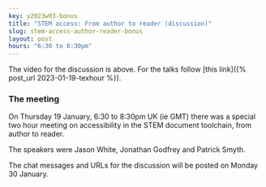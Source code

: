 ```yaml
---
key: y2023w03-bonus
title: "STEM access: From author to reader (discussion)"
slug: stem-access-author-reader-bonus
layout: post
hours: "6:30 to 8:30pm"
---
```



The video for the discussion is above. For the talks follow [this
link]({% post_url 2023-01-19-texhour %}).


### The meeting

On Thursday 19 January, 6:30 to 8:30pm UK (ie GMT) there was a special
two hour meeting on accessibility in the STEM document toolchain, from
author to reader.

The speakers were Jason White, Jonathan Godfrey and Patrick Smyth.

The chat messages and URLs for the discussion will be posted on Monday 30 January.

